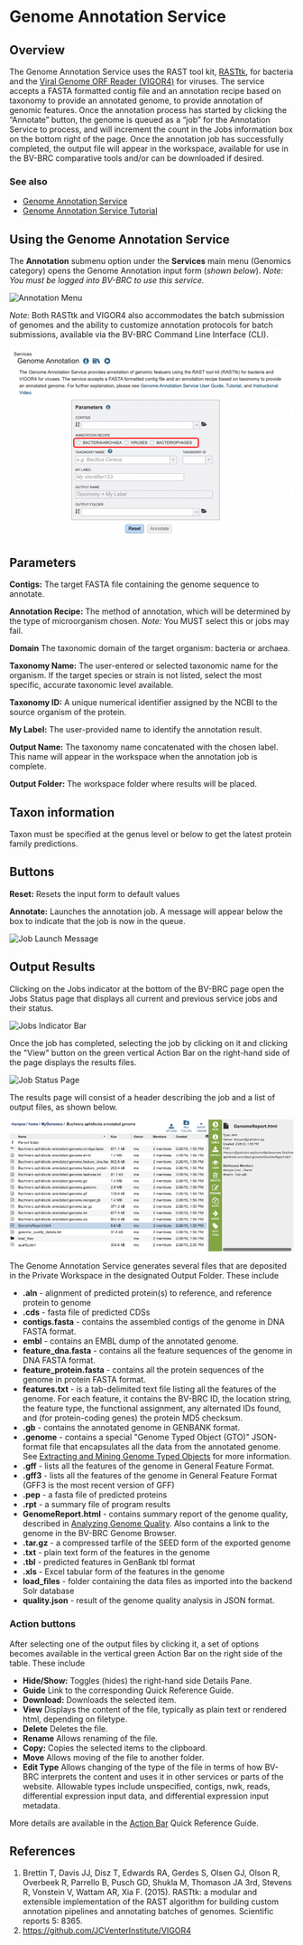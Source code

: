 # Genome Annotation Service

## Overview
The Genome Annotation Service uses the RAST tool kit, [RASTtk](https://www.ncbi.nlm.nih.gov/pmc/articles/PMC4322359/), for bacteria and the [Viral Genome ORF Reader (VIGOR4)](https://github.com/JCVenterInstitute/VIGOR4) for viruses. The service accepts a FASTA formatted contig file and an annotation recipe based on taxonomy to provide an annotated genome, to provide annotation of genomic features. Once the annotation process has started by clicking the “Annotate” button, the genome is queued as a “job” for the Annotation Service to process, and will increment the count in the Jobs information box on the bottom right of the page. Once the annotation job has successfully completed, the output file will appear in the workspace, available for use in the BV-BRC comparative tools and/or can be downloaded if desired.

### See also
* [Genome Annotation Service](https://bv-brc.org/app/Annotation)
* [Genome Annotation Service Tutorial](../../tutorial/genome_annotation/genome_annotation.html)

## Using the Genome Annotation Service
The **Annotation** submenu option under the **Services** main menu (Genomics category) opens the Genome Annotation input form (*shown below*). *Note: You must be logged into BV-BRC to use this service.*

![Annotation Menu](../images/bv_services_menu.png)

*Note:* Both RASTtk and VIGOR4 also accommodates the batch submission of genomes and the ability to customize annotation protocols for batch submissions, available via the BV-BRC Command Line Interface (CLI).

![Annotation Input Form](../images/genome_annotation_service/annotation_input_form2.png)

## Parameters

**Contigs:** The target FASTA file containing the genome sequence to annotate.

**Annotation Recipe:** The method of annotation, which will be determined by the type of microorganism chosen. *Note:* You MUST select this or jobs may fail.

**Domain** The taxonomic domain of the target organism: bacteria or
archaea.

**Taxonomy Name:** The user-entered or selected taxonomic name for the organism. If the target species or strain is not listed, select the most specific, accurate taxonomic level available. 

**Taxonomy ID:** A unique numerical identifier assigned by the NCBI to the source organism of the protein.

**My Label:** The user-provided name to identify the annotation result.

**Output Name:** The taxonomy name concatenated with the chosen label.  This name will appear in the workspace when the annotation job is complete.

**Output Folder:** The workspace folder where results will be placed.

## Taxon information
Taxon must be specified at the genus level or below to get the latest
protein family predictions.

## Buttons

**Reset:** Resets the input form to default values

**Annotate:** Launches the annotation job. A message will appear below the box to indicate that the job is now in the queue.

![Job Launch Message](../images/job_launch_message.png)

## Output Results
Clicking on the Jobs indicator at the bottom of the BV-BRC page open the Jobs Status page that displays all current and previous service jobs and their status. 

![Jobs Indicator Bar](../images/jobs_indicator_bar.png)

Once the job has completed, selecting the job by clicking on it and clicking the "View" button on the green vertical Action Bar on the right-hand side of the page displays the results files.

![Job Status Page](../images/job_status_page.png)

The results page will consist of a header describing the job and a list of output files,
as shown below.

![Annotation Service Results Page](../images/genome_annotation_service/annotation_service_results_page.png)

The Genome Annotation Service generates several files that are deposited in the Private Workspace in the designated Output Folder. These include

* **.aln** - alignment of predicted protein(s) to reference, and reference protein to genome
* **.cds** - fasta file of predicted CDSs
* **contigs.fasta** - contains the assembled contigs of the genome in DNA FASTA format.
* **embl** - contains an EMBL dump of the annotated genome.
* **feature_dna.fasta** - contains all the feature sequences of the genome in DNA FASTA format.
* **feature_protein.fasta** - contains all the protein sequences of the genome in protein FASTA format.
* **features.txt** - is a tab-delimited text file listing all the features of the genome. For each feature, it contains the BV-BRC ID, the location string, the feature type, the functional assignment, any alternated IDs found, and (for protein-coding genes) the protein MD5 checksum.
* **.gb** - contains the annotated genome in GENBANK format.
* **.genome** - contains a special "Genome Typed Object (GTO)" JSON-format file that encapsulates all the data from the annotated genome. See [Extracting and Mining Genome Typed Objects](../../cli_tutorial/cli_getting_started.html#extracting-and-mining-genome-typed-objects-gtos) for more information.
* **.gff** - lists all the features of the genome in General Feature Format.
* **.gff3** - lists all the features of the genome in General Feature Format (GFF3 is the most recent version of GFF)
* **.pep** - a fasta file of predicted proteins
* **.rpt** - a summary file of program results
* **GenomeReport.html** - contains summary report of the genome quality, described in [Analyzing Genome Quality](../../tutorial/genome_quality_report/genome_quality_report.html). Also contains a link to the genome in the BV-BRC Genome Browser.
* **.tar.gz** - a compressed tarfile of the SEED form of the exported genome
* **.txt** - plain text form of the features in the genome
* **.tbl** - predicted features in GenBank tbl format
* **.xls** - Excel tabular form of the features in the genome
* **load_files** - folder containing the data files as imported into the backend Solr database
* **quality.json** - result of the genome quality analysis in JSON format.

### Action buttons
After selecting one of the output files by clicking it, a set of options becomes available in the vertical green Action Bar on the right side of the table.  These include

* **Hide/Show:** Toggles (hides) the right-hand side Details Pane.
* **Guide** Link to the corresponding Quick Reference Guide.
* **Download:**  Downloads the selected item.
* **View** Displays the content of the file, typically as plain text or rendered html, depending on filetype.
* **Delete** Deletes the file.
* **Rename** Allows renaming of the file.
* **Copy:** Copies the selected items to the clipboard.
* **Move** Allows moving of the file to another folder.
* **Edit Type** Allows changing of the type of the file in terms of how BV-BRC interprets the content and uses it in other services or parts of the website.  Allowable types include unspecified, contigs, nwk, reads, differential expression input data, and differential expression input metadata.

More details are available in the [Action Bar](../action_bar.html) Quick Reference Guide.

## References
1. Brettin T, Davis JJ, Disz T, Edwards RA, Gerdes S, Olsen GJ, Olson R, Overbeek R, Parrello B, Pusch GD, Shukla M, Thomason JA 3rd, Stevens R, Vonstein V, Wattam AR, Xia F. (2015). RASTtk: a modular and extensible implementation of the RAST algorithm for building custom annotation pipelines and annotating batches of genomes. Scientific reports 5: 8365.
2.	https://github.com/JCVenterInstitute/VIGOR4 


